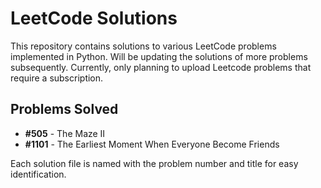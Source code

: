 # LeetCode Solutions

This repository contains solutions to various LeetCode problems implemented in Python. Will be updating the solutions of more problems subsequently. Currently, only planning to upload Leetcode problems that require a subscription.

## Problems Solved

- **#505** - The Maze II
- **#1101** - The Earliest Moment When Everyone Become Friends

Each solution file is named with the problem number and title for easy identification.